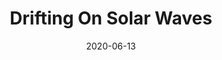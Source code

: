 --- 
layout: sheets-layout
title: "Drifting On Solar Waves"
date: 2020-06-13
categories: original-works
pdf-link: Coming Soon
pdf-lyric: #
yt-link: https://www.youtube.com/watch?v=uOJZ1ge0NQ8
muse-link: https://musescore.com/user/28025112/scores/6203943
---